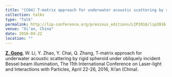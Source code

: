 ```yaml
---
title: "[C04] T-matrix approach for underwater acoustic scattering by rigid spheroid under obliquely incident Bessel beam illumination"
collection: talks
type: "Talk"
permalink: http://lip-conference.org/previous_editions/LIP2016/lip2016.csp.escience.cn/dct/page/1.html
venue: "Xi’an, China"
date: 2016-04-22
location: ""
---
```


<u><b>Z. Gong</b></u>, W. Li, Y. Zhao, Y. Chai, Q. Zhang, T-matrix approach for underwater acoustic scattering by rigid spheroid under obliquely incident Bessel beam illumination, The 11th International Conference on Laser-light and Interactions with Particles, April 22-26, 2016, Xi’an (China). 

